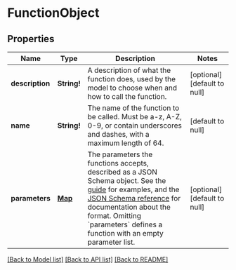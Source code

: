 # FunctionObject

## Properties
Name | Type | Description | Notes
------------ | ------------- | ------------- | -------------
**description** | **String!** | A description of what the function does, used by the model to choose when and how to call the function. | [optional] [default to null]
**name** | **String!** | The name of the function to be called. Must be a-z, A-Z, 0-9, or contain underscores and dashes, with a maximum length of 64. | [default to null]
**parameters** | [**Map**](AnyType.md) | The parameters the functions accepts, described as a JSON Schema object. See the [guide](/docs/guides/text-generation/function-calling) for examples, and the [JSON Schema reference](https://json-schema.org/understanding-json-schema/) for documentation about the format.   Omitting &#x60;parameters&#x60; defines a function with an empty parameter list. | [optional] [default to null]

[[Back to Model list]](../README.md#documentation-for-models) [[Back to API list]](../README.md#documentation-for-api-endpoints) [[Back to README]](../README.md)



